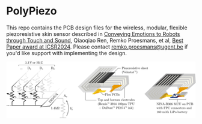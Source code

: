 # PolyPiezo

This repo contains the PCB design files for the wireless, modular, flexible piezoresistive skin sensor described in [Conveying Emotions to Robots through Touch and Sound](https://arxiv.org/abs/2412.03300), Qiaoqiao Ren, Remko Proesmans, et al, [Best Paper award at ICSR2024](https://icsr2024.dk/index.php/paper-nominees-and-awards/). Please contact remko.proesmans@ugent.be if you'd like support with implementing the design.

<img align="center" width="1000" src="https://github.com/RemkoPr/poly-piezo/blob/main/img/structure.png">
